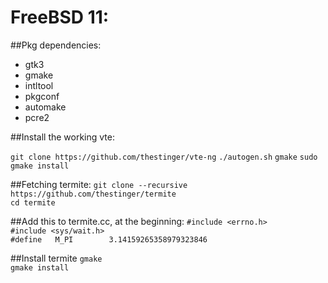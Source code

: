 # FreeBSD 11:

##Pkg dependencies:

- gtk3
- gmake
- intltool
- pkgconf
- automake
- pcre2

##Install the working vte:

``git clone https://github.com/thestinger/vte-ng``
``./autogen.sh``
``gmake``
``sudo gmake install``

##Fetching termite:
``git clone --recursive https://github.com/thestinger/termite``     
``cd termite``

##Add this to termite.cc, at the beginning:
``#include <errno.h>``      
``#include <sys/wait.h>``    
``#define	M_PI		3.14159265358979323846``     

##Install termite 
``gmake``       
``gmake install``     
